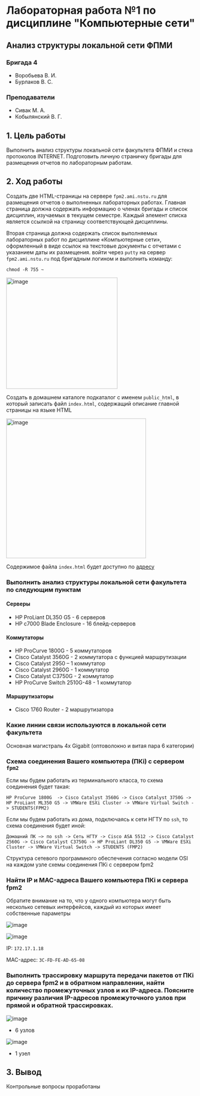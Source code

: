# Лабораторная работа №1 по дисциплине "Компьютерные сети"

## Анализ структуры локальной сети ФПМИ

### Бригада 4

- Воробьева В. И.
- Бурлаков В. С.

### Преподаватели

- Сивак М. А.
- Кобылянский В. Г.

## 1. Цель работы

Выполнить анализ структуры локальной сети факультета ФПМИ и стека протоколов INTERNET. Подготовить личную страничку бригады для размещения отчетов по лабораторным работам.

## 2. Ход работы

Создать две HTML-страницы на сервере `fpm2.ami.nstu.ru` для размещения отчетов о выполненных лабораторных работах. Главная страница должна содержать информацию о членах бригады и список дисциплин, изучаемых в текущем семестре. Каждый элемент списка является ссылкой на страницу соответствующей дисциплины.

Вторая страница должна содержать список выполняемых лабораторных работ по дисциплине «Компьютерные сети», оформленный в виде ссылок на текстовые документы с отчетами с указанием даты их размещения.
войти через `putty` на сервер `fpm2.ami.nstu.ru`  под бригадным логином и выполнить команду:  

```posh
chmod -R 755 ~
```

<img width="297" alt="image" src="https://user-images.githubusercontent.com/56041257/133887986-4bb997ec-77e0-4ca6-9be8-0803896b8356.png">

Cоздать в домашнем каталоге подкаталог с именем  `public_html`, в который записать файл `index.html`, содержащий описание главной страницы на языке HTML

<img width="373" alt="image" src="https://user-images.githubusercontent.com/56041257/133887997-13b3efb7-5fd1-4354-8ff8-aa502a009f75.png">

Содержимое файла `index.html` будет доступно по [адресу](http://fpm2.ami.nstu.ru/~pmi-b9304)  

### Выполнить анализ структуры локальной сети факультета по следующим пунктам

#### Серверы

- HP ProLiant DL350 G5 - 6 серверов
- HP c7000 Blade Enclosure - 16 блейд-серверов

#### Коммутаторы

- HP ProCurve 1800G - 5 коммутаторов
- Cisco Catalyst 3560G - 2 коммутатора с функцией маршрутизации
- Cisco Catalyst 2950 – 1 коммутатор
- Cisco Catalyst 2960G - 1 коммутатор
- Cisco Catalyst C3750G - 2 коммутатор
- HP ProCurve Switch 2510G-48 - 1 коммутатор

#### Маршрутизаторы

- Cisco 1760 Router - 2 маршрутизатора

### Какие линии связи используются в локальной сети факультета

Основная магистраль 4x Gigabit (оптоволокно и витая пара 6 категории)

### Схема соединения Вашего компьютера (ПКi) с сервером `fpm2`

Если мы будем работать из терминального класса, то схема соединения будет такая:

`HP ProCurve 1800G  -> Cisco Catalyst 3560G -> Cisco Catalyst 3750G -> HP ProLiant ML350 G5 -> VMWare ESXi Cluster -> VMWare Virtual Switch -> STUDENTS(FPM2)`

Если мы будем работать из дома, подключаясь к сети НГТУ по `ssh`, то схема соединения будет иной:

`Домашний ПК –> по ssh -> Сеть НГТУ -> Cisco ASA 5512 -> Cisco Catalyst 2560G -> Cisco Catalyst C3750G -> HP ProLiant DL350 G5 -> VMWare ESXi Cluster -> VMWare Virtual Switch -> STUDENTS (FMP2)`

Структура сетевого программного обеспечения согласно модели OSI на каждом узле схемы соединения ПКi с сервером fpm2

### Найти IP и MAC-адреса Вашего компьютера ПКi и сервера fpm2

Обратите внимание на то, что у одного компьютера могут быть несколько сетевых интерфейсов, каждый из которых имеет собственные параметры

![image](https://user-images.githubusercontent.com/56041257/133888020-7fe52701-71dc-413d-b5b4-d6c05135a4be.png)

![image](https://user-images.githubusercontent.com/56041257/133888028-bbc9363f-0d68-4ccf-bed7-2ff5894d6a7f.png)

IP: `172.17.1.18`

MAC-адрес: `3C-FD-FE-AD-65-08`

### Выполнить трассировку маршрута передачи пакетов от ПКi до сервера fpm2 и в обратном направлении, найти количество промежуточных узлов и их IP-адреса. Поясните причину различия IP-адресов промежуточного узлов при прямой и обратной трассировках.

![image](https://user-images.githubusercontent.com/56041257/133888054-1b9bf127-a208-4263-bbc5-71b3647e5ba0.png)

- 6 узлов

![image](https://user-images.githubusercontent.com/56041257/133888057-2d8c393e-da5b-4344-8ce6-1328a9c878aa.png)

- 1 узел

## 3. Вывод

Контрольные вопросы проработаны
